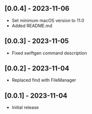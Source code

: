 ## [0.0.4] - 2023-11-06

- Set minimum macOS version to 11.0
- Added README.md

## [0.0.3] - 2023-11-05

- Fixed swiftgen command description

## [0.0.2] - 2023-11-04

- Replaced find with FileManager

## [0.0.1] - 2023-11-04

- Initial release
